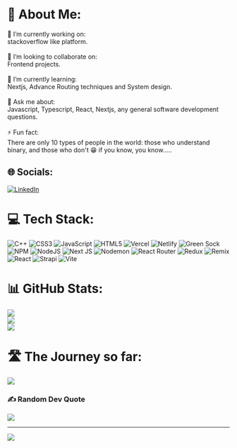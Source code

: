 # 💫 About Me:
🔭 I’m currently working on:<br>stackoverflow like platform. <br><br>👯 I’m looking to collaborate on:<br>Frontend projects.<br><br>🌱 I’m currently learning:<br>Nextjs, Advance Routing techniques and System design.<br><br>💬 Ask me about:<br>Javascript, Typescript, React, Nextjs, any general software development questions.<br><br>⚡ Fun fact:<br>There are only 10 types of people in the world: those who understand binary, and those who don't 😁 if you know, you know.....


## 🌐 Socials:
[![LinkedIn](https://img.shields.io/badge/LinkedIn-%230077B5.svg?logo=linkedin&logoColor=white)](https://linkedin.com/in/suhel-khan-925aa222a) 

# 💻 Tech Stack:
![C++](https://img.shields.io/badge/c++-%2300599C.svg?style=flat-square&logo=c%2B%2B&logoColor=white) ![CSS3](https://img.shields.io/badge/css3-%231572B6.svg?style=flat-square&logo=css3&logoColor=white) ![JavaScript](https://img.shields.io/badge/javascript-%23323330.svg?style=flat-square&logo=javascript&logoColor=%23F7DF1E) ![HTML5](https://img.shields.io/badge/html5-%23E34F26.svg?style=flat-square&logo=html5&logoColor=white) ![Vercel](https://img.shields.io/badge/vercel-%23000000.svg?style=flat-square&logo=vercel&logoColor=white) ![Netlify](https://img.shields.io/badge/netlify-%23000000.svg?style=flat-square&logo=netlify&logoColor=#00C7B7) ![Green Sock](https://img.shields.io/badge/green%20sock-88CE02?style=flat-square&logo=greensock&logoColor=white) ![NPM](https://img.shields.io/badge/NPM-%23CB3837.svg?style=flat-square&logo=npm&logoColor=white) ![NodeJS](https://img.shields.io/badge/node.js-6DA55F?style=flat-square&logo=node.js&logoColor=white) ![Next JS](https://img.shields.io/badge/Next-black?style=flat-square&logo=next.js&logoColor=white) ![Nodemon](https://img.shields.io/badge/NODEMON-%23323330.svg?style=flat-square&logo=nodemon&logoColor=%BBDEAD) ![React Router](https://img.shields.io/badge/React_Router-CA4245?style=flat-square&logo=react-router&logoColor=white) ![Redux](https://img.shields.io/badge/redux-%23593d88.svg?style=flat-square&logo=redux&logoColor=white) ![Remix](https://img.shields.io/badge/remix-%23000.svg?style=flat-square&logo=remix&logoColor=white) ![React](https://img.shields.io/badge/react-%2320232a.svg?style=flat-square&logo=react&logoColor=%2361DAFB) ![Strapi](https://img.shields.io/badge/strapi-%232E7EEA.svg?style=flat-square&logo=strapi&logoColor=white) ![Vite](https://img.shields.io/badge/vite-%23646CFF.svg?style=flat-square&logo=vite&logoColor=white)
# 📊 GitHub Stats:
![](https://github-readme-stats.vercel.app/api?username=Suhelkhan12&theme=dark&hide_border=false&include_all_commits=false&count_private=false)<br/>
![](https://github-readme-streak-stats.herokuapp.com/?user=Suhelkhan12&theme=dark&hide_border=false)<br/>
![](https://github-readme-stats.vercel.app/api/top-langs/?username=Suhelkhan12&theme=dark&hide_border=false&include_all_commits=false&count_private=false&layout=compact)

# 🛣️ The Journey so far:
![](https://api.roadmap.sh/v1-badge/wide/658c2e6bc731b7cdc7b2375d?variant=dark)


### ✍️ Random Dev Quote
![](https://quotes-github-readme.vercel.app/api?type=horizontal&theme=dark)

---
[![](https://visitcount.itsvg.in/api?id=Suhelkhan12&icon=1&color=1)](https://visitcount.itsvg.in)

